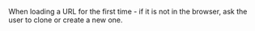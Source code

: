 When loading a URL for the first time - if it is not in the browser, ask the user to clone or create a new one.
